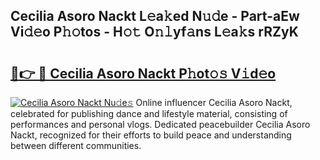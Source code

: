 ## Cecilia Asoro Nackt L𝚎a𝚔ed N𝚞𝚍e - Part-aEw Vi𝚍𝚎o P𝚑𝚘tos - H𝚘𝚝 O𝚗𝚕yf𝚊ns L𝚎a𝚔s rRZyK

# <h2><a href="http://kf33c0t.oniu.top/?m=Cecilia+Asoro+Nackt">🔗👉 🔴 Cecilia Asoro Nackt P𝚑ot𝚘𝚜 V𝚒d𝚎o</a></h2>

[![Cecilia Asoro Nackt Nu𝚍e𝚜](https://i.imgur.com/0qMVB7G.gif)](http://kf33c0t.oniu.top/?m=Cecilia+Asoro+Nackt)
Online influencer Cecilia Asoro Nackt, celebrated for publishing dance and lifestyle material, consisting of performances and personal vlogs. Dedicated peacebuilder Cecilia Asoro Nackt, recognized for their efforts to build peace and understanding between different communities.  

